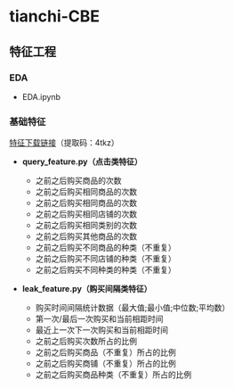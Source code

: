 # tianchi-CBE

## 特征工程

### EDA
- EDA.ipynb

### 基础特征
[特征下载链接](https://pan.baidu.com/s/1dnVy2BmcEWLei_G7_A0PZw)（提取码：4tkz）

   - **query_feature.py（点击类特征）**
      - 之前之后购买商品的次数
      - 之前之后购买相同商品的次数
      - 之前之后购买相同商品的次数
      - 之前之后购买相同店铺的次数
      - 之前之后购买相同类别的次数
      - 之前之后购买其他商品的次数　
      - 之前之后购买不同商品的种类（不重复）
      - 之前之后购买不同店铺的种类（不重复）
      - 之前之后购买不同种类的种类（不重复）

   - **leak_feature.py（购买间隔类特征）**
      - 购买时间间隔统计数据（最大值;最小值;中位数;平均数）
      - 第一次/最后一次购买和当前相距时间
      - 最近上一次下一次购买和当前相距时间
      - 之前之后购买次数所占的比例
      - 之前之后购买商品（不重复）所占的比例
      - 之前之后购买商铺（不重复）所占的比例
      - 之前之后购买商品种类（不重复）所占的比例
      
